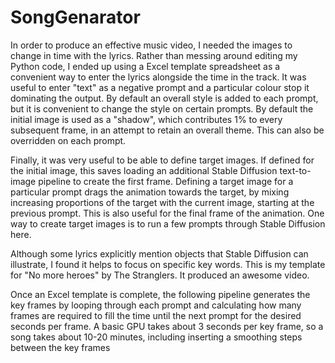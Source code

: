 # SongGenarator
  
 In order to produce an effective music video, I needed the images to change in time with the lyrics. Rather than messing around editing my Python code, I ended up using a Excel template spreadsheet as a convenient way to enter the lyrics alongside the time in the track. It was useful to enter "text" as a negative prompt and a particular colour stop it dominating the output. By default an overall style is added to each prompt, but it is convenient to change the style on certain prompts. By default the initial image is used as a "shadow", which contributes 1% to every subsequent frame, in an attempt to retain an overall theme. This can also be overridden on each prompt. 

Finally, it was very useful to be able to define target images. If defined for the initial image, this saves loading an additional Stable Diffusion text-to-image pipeline to create the first frame.  Defining a target image for a particular prompt drags the animation towards the target, by mixing increasing proportions of the target with the current image, starting at the previous prompt. This is also useful for the final frame of the animation. One way to create target images is to run a few prompts through Stable Diffusion here.

Although some lyrics explicitly mention objects that Stable Diffusion can illustrate, I found it helps to focus on specific key words. This is my template for "No more heroes" by The Stranglers. It produced an awesome video.

Once an Excel template is complete, the following pipeline generates the key frames by looping through each prompt and calculating how many frames are required to fill the time until the next prompt for the desired seconds per frame. A basic GPU takes about 3 seconds per key frame, so a song takes about 10-20 minutes, including inserting a smoothing steps between the key frames
